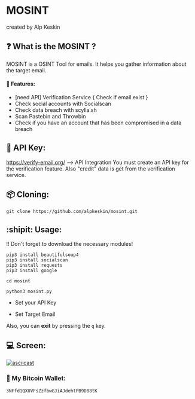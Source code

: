 # MOSINT
created by Alp Keskin

## :question: What is the MOSINT ?
MOSINT is a OSINT Tool for emails.
It helps you gather information about the target email.
#### :briefcase: Features:
  - [need API] Verification Service { Check if email exist }
  - Check social accounts with Socialscan
  - Check data breach with scylla.sh
  - Scan Pastebin and Throwbin
  - Check if you have an account that has been compromised in a data breach

## :key: API Key:
https://verify-email.org/ --> API Integration
You must create an API key for the verification feature.
Also "credit" data is get from the verification service.

## :package: Cloning:
`git clone https://github.com/alpkeskin/mosint.git`

## :shipit: Usage:
:bangbang: Don't forget to download the necessary modules!
```
pip3 install beautifulsoup4
pip3 install socialscan
pip3 install requests
pip3 install google
```

`cd mosint`

`python3 mosint.py`

- Set your API Key

- Set Target Email

Also, you can **exit** by pressing the `q` key.

## :computer: Screen:
[![asciicast](https://asciinema.org/a/U0OJD8BPvDDkSkmqkcHmTS2AR.svg)](https://asciinema.org/a/U0OJD8BPvDDkSkmqkcHmTS2AR)

### :money_with_wings: My Bitcoin Wallet:
`3NFfd1QXUVFsZzfbwGJiAJdehtPB9D88tK`

